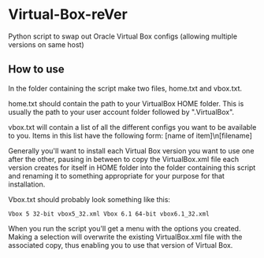 # Virtual-Box-reVer
Python script to swap out Oracle Virtual Box configs (allowing multiple versions on same host)

## How to use

In the folder containing the script make two files, home.txt and vbox.txt.

home.txt should contain the path to your VirtualBox HOME folder. This is usually the path to your user account folder followed by ".VirtualBox".

vbox.txt will contain a list of all the different configs you want to be available to you. Items in this list have the following form: [name of item]\n[filename]

Generally you'll want to install each Virtual Box version you want to use one after the other, pausing in between to copy the VirtualBox.xml file each version
creates for itself in HOME folder into the folder containing this script and renaming it to something appropriate for your purpose for that installation.

Vbox.txt should probably look something like this:

`Vbox 5 32-bit
vbox5_32.xml
Vbox 6.1 64-bit
vbox6.1_32.xml`

When you run the script you'll get a menu with the options you created. Making a selection will overwrite the existing VirtualBox.xml file with the associated copy,
thus enabling you to use that version of Virtual Box.
